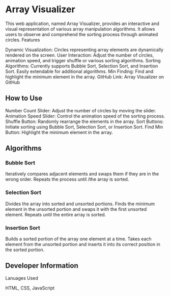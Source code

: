 <h1>Array Visualizer</h1>

This web application, named Array Visualizer, provides an interactive and visual representation of various array manipulation algorithms. It allows users to observe and comprehend the sorting process through animated circles.
Features

  Dynamic Visualization: Circles representing array elements are dynamically rendered on the screen.
  User Interaction: Adjust the number of circles, animation speed, and trigger shuffle or various sorting algorithms.
  Sorting Algorithms: Currently supports Bubble Sort, Selection Sort, and Insertion Sort. Easily extendable for additional algorithms.
  Min Finding: Find and highlight the minimum element in the array.
  GitHub Link: Array Visualizer on GitHub

<h2>How to Use</h2>

  Number Count Slider: Adjust the number of circles by moving the slider.
  Animation Speed Slider: Control the animation speed of the sorting process.
  Shuffle Button: Randomly rearrange the elements in the array.
  Sort Buttons: Initiate sorting using Bubble Sort, Selection Sort, or Insertion Sort.
  Find Min Button: Highlight the minimum element in the array.

<h2>Algorithms</h2>
<h3>Bubble Sort</h3>

  Iteratively compares adjacent elements and swaps them if they are in the wrong order.
  Repeats the process until /the array is sorted.

<h3>Selection Sort</h3>

  Divides the array into sorted and unsorted portions.
  Finds the minimum element in the unsorted portion and swaps it with the first unsorted element.
  Repeats until the entire array is sorted.

<h3>Insertion Sort</h3>

  Builds a sorted portion of the array one element at a time.
  Takes each element from the unsorted portion and inserts it into its correct position in the sorted portion.

<h2>Developer Information</h2>
Lanuages Used

  HTML, CSS, JavaScript

